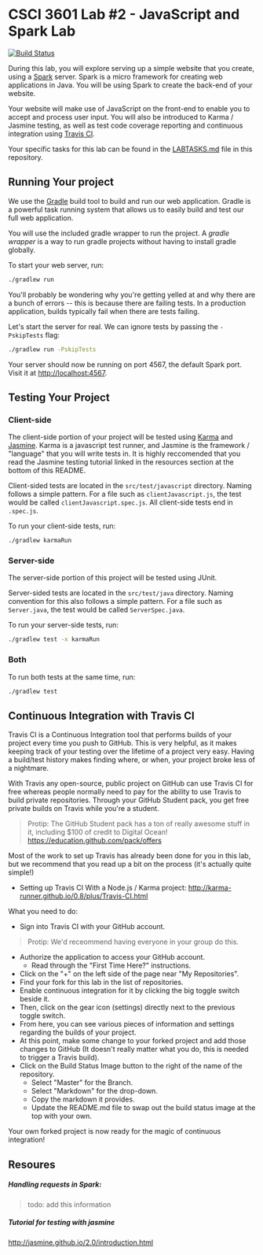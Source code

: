 # CSCI 3601 Lab #2 - JavaScript and Spark Lab

[![Build Status](https://travis-ci.com/joethe/3601-S16-lab2_javascript-node.svg?token=LxxL6VKVhy5gSxgHFAQ4&branch=master)](https://travis-ci.com/joethe/3601-S16-lab2_javascript-node)

During this lab, you will explore serving up a simple website that you create, using a [Spark][spark] server. Spark is a micro framework for creating web applications in Java. You will be using Spark to create the back-end of your website.

Your website will make use of JavaScript on the front-end to enable you to accept and process user input. You will also be introduced to Karma / Jasmine testing, as well as test code coverage reporting and continuous integration using [Travis CI][travis].

Your specific tasks for this lab can be found in the [LABTASKS.md][labtasks] file in this repository.

## Running Your project

We use the [Gradle][gradle] build tool to build and run our web application. Gradle is a powerful task running system that allows us to easily build and test our full web application.

You will use the included gradle wrapper to run the project. A *gradle wrapper* is a way to run gradle projects without having to install gradle globally.

To start your web server, run:

```bash
./gradlew run
```

You'll probably be wondering why you're getting yelled at and why there are a bunch of errors -- this is because there are failing tests. In a production application, builds typically fail when there are tests failing.

Let's start the server for real. We can ignore tests by passing the `-PskipTests` flag:

```bash
./gradlew run -PskipTests
```

Your server should now be running on port 4567, the default Spark port. Visit it at [http://localhost:4567][local].

## Testing Your Project

### Client-side

The client-side portion of your project will be tested using [Karma][karma] and [Jasmine][jasmine]. Karma is a javascript test runner, and Jasmine is the framework / "language" that you will write tests in. It is highly reccomended that you read the Jasmine testing tutorial linked in the resources section at the bottom of this README.

Client-sided tests are located in the `src/test/javascript` directory. Naming follows a simple pattern. For a file such as `clientJavascript.js`, the test would be called `clientJavascript.spec.js`. All client-side tests end in `.spec.js`.

To run your client-side tests, run:
```bash
./gradlew karmaRun
```

### Server-side

The server-side portion of this project will be tested using JUnit.

Server-sided tests are located in the `src/test/java` directory. Naming convention for this also follows a simple pattern. For a file such as `Server.java`, the test would be called `ServerSpec.java`.

To run your server-side tests, run:

```bash
./gradlew test -x karmaRun
```

### Both

To run both tests at the same time, run:

```bash
./gradlew test
```

## Continuous Integration with Travis CI
Travis CI is a Continuous Integration tool that performs builds of your project every time you push to GitHub. This is very helpful, as it makes
keeping track of your testing over the lifetime of a project very easy. Having a build/test history makes finding where, or when, your project broke
less of a nightmare.

With Travis any open-source, public project on GitHub can use Travis CI for free whereas people normally
need to pay for the ability to use Travis to build private repositories. Through your GitHub Student pack,
you get free private builds on Travis while you're a student.

> Protip: The GitHub Student pack has a ton of really awesome stuff in it, including $100 of credit to Digital Ocean! https://education.github.com/pack/offers

Most of the work to set up Travis has already been done for you in this lab, but we recommend that you read up a bit on the process (it's actually quite simple!)
- Setting up Travis CI With a Node.js / Karma project: http://karma-runner.github.io/0.8/plus/Travis-CI.html

What you need to do:
- Sign into Travis CI with your GitHub account.

> Protip: We'd receommend having everyone in your group do this.

- Authorize the application to access your GitHub account.
  - Read through the "First Time Here?" instructions.
- Click on the "+" on the left side of the page near "My Repositories".
- Find your fork for this lab in the list of repositories.
- Enable continuous integration for it by clicking the big toggle switch beside it.
- Then, click on the gear icon (settings) directly next to the previous toggle switch.
- From here, you can see various pieces of information and settings regarding the builds of your project.
- At this point, make some change to your forked project and add those changes to GitHub (It doesn't really matter what you do, this is needed to trigger a Travis build).
- Click on the Build Status Image button to the right of the name of the repository.
  - Select "Master" for the Branch.
  - Select "Markdown" for the drop-down.
  - Copy the markdown it provides.
  - Update the README.md file to swap out the build status image at the top with your own.

Your own forked project is now ready for the magic of continuous integration!

## Resoures
##### Handling requests in Spark:
> todo: add this information

##### Tutorial for testing with jasmine
http://jasmine.github.io/2.0/introduction.html

[gradle]: https://gradle.org/
[jasmine]: https://jasmine.github.io/
[karma]: https://karma-runner.github.io/1.0/index.html
[labtasks]: LABTASKS.md
[local]: http://localhost:4567/
[spark]: http://sparkjava.com/
[travis]: https://travis-ci.org/
